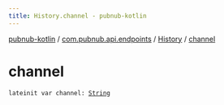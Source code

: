 ```yaml
---
title: History.channel - pubnub-kotlin
---
```


[pubnub-kotlin](../../index.html) / [com.pubnub.api.endpoints](../index.html) / [History](index.html) / [channel](./channel.html)

# channel

`lateinit var channel: `[`String`](https://kotlinlang.org/api/latest/jvm/stdlib/kotlin/-string/index.html)